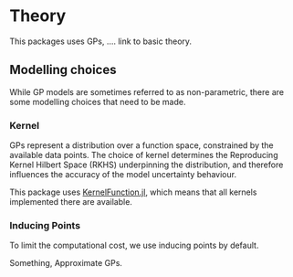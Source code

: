 # Theory

This packages uses GPs, .... link to basic theory. 

## Modelling choices
While GP models are sometimes referred to as non-parametric, there are some modelling choices that need to be made. 

### Kernel
GPs represent a distribution over a function space, constrained by the available data points.
The choice of kernel determines the Reproducing Kernel Hilbert Space (RKHS) underpinning the distribution, and therefore influences the accuracy of the model uncertainty behaviour. 
 <!-- something space? not index space, but something else  -->

 This package uses [KernelFunction.jl](link), which means that all kernels implemented there are available. 

 ### Inducing Points
 To limit the computational cost, we use inducing points by default. 

 Something, Approximate GPs. 
 